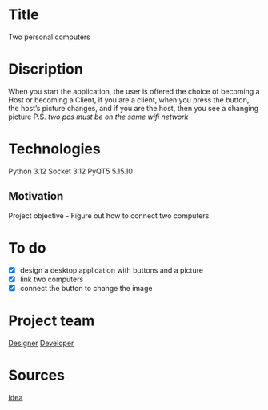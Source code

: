 # Title
Two personal computers

# Discription 
When you start the application, the user is offered the choice of becoming a Host or becoming a Client, if you are a client, when you press the button, the host’s picture changes, and if you are the host, then you see a changing picture
P.S. *two pcs must be on the same wifi network*

# Technologies
Python 3.12
Socket 3.12
PyQT5 5.15.10

## Motivation
Project objective - Figure out how to connect two computers

# To do
- [x] design a desktop application with buttons and a picture
- [x] link two computers
- [x] connect the button to change the image

# Project team
[Designer](https://github.com/abbeswrld)
[Developer](https://github.com/yshelev)

# Sources
[Idea](https://metanit.com/python/network/1.2.php)





